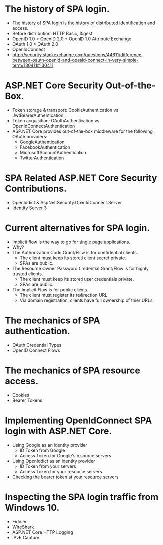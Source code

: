 
# The history of SPA login.

* The history of SPA login is the history of distributed identification and access.
* Before distribution: HTTP Basic, Digest
* OpenID 1.0 > OpenID 2.0 + OpenID 1.0 Attribute Exchange
* OAuth 1.0 > OAuth 2.0
* OpenIdConnect 
* http://security.stackexchange.com/questions/44611/difference-between-oauth-openid-and-openid-connect-in-very-simple-term/130411#130411

# ASP.NET Core Security Out-of-the-Box.

* Token storage & transport: CookieAuthentication vs JwtBearerAuthentication
* Token acquisition: OAuthAuthentication vs OpenIdConnectAuthentication
* ASP.NET Core provides out-of-the-box middleware for the following OAuth providers:
    * GoogleAuthentication
    * FacebookAuthentication 
    * MicrosoftAccountAuthentication
    * TwitterAuthentication

# SPA Related ASP.NET Core Security Contributions.

* OpenIddict & AspNet.Security.OpenIdConnect.Server
* Identity Server 3

# Current alternatives for SPA login.

* Implicit flow is the way to go for single page applications. 
* Why?
* The Authorization Code Grant/Flow is for confidential clients. 
    * The client must keep its stored client secret private.
    * SPAs are public.
* The Resource Owner Password Credential Grant/Flow is for highly trusted clients. 
    * The client must keep its stored user credentials private.
    * SPAs are public.
* The Implicit Flow is for public clients.
    * The client must register its redirection URL.
    * Via domain registration, clients have full ownership of thier URLs.

# The mechanics of SPA authentication.

* OAuth Credential Types
* OpenID Connect Flows

# The mechanics of SPA resource access. 

* Cookies
* Bearer Tokens

# Implementing OpenIdConnect SPA login with ASP.NET Core.

* Using Google as an identity provider
    * ID Token from Google
    * Access Token for Google's resource servers
* Using OpenIddict as an identity provider
    * ID Token from your servers
    * Access Token for your resource servers
* Checking the bearer token at your resource servers

# Inspecting the SPA login traffic from Windows 10.

* Fiddler
* WireShark
* ASP.NET Core HTTP Logging
* IPv6 Capture